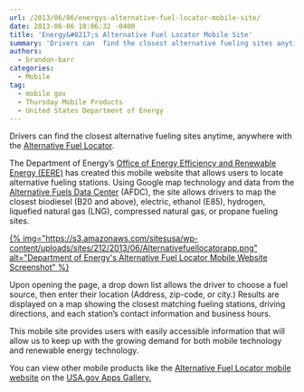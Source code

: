 ```yaml
---
url: /2013/06/06/energys-alternative-fuel-locator-mobile-site/
date: 2013-06-06 10:06:32 -0400
title: 'Energy&#8217;s Alternative Fuel Locator Mobile Site'
summary: 'Drivers can  find the closest alternative fueling sites anytime, anywhere with the Alternative Fuel Locator. The Department of Energy&rsquo;s Office of Energy Efficiency and Renewable Energy (EERE) has created this mobile website that allows users to locate alternative fueling stations.  Using Google map technology and data from the Alternative Fuels Data Center (AFDC), the site'
authors:
  - brandon-barr
categories:
  - Mobile
tag:
  - mobile gov
  - Thursday Mobile Products
  - United States Department of Energy
---
```


Drivers can find the closest alternative fueling sites anytime, anywhere with the [Alternative Fuel Locator](http://www.afdc.energy.gov/afdc/locator/m/stations/).

The Department of Energy’s [Office of Energy Efficiency and Renewable Energy (EERE)](http://www.eere.energy.gov/) has created this mobile website that allows users to locate alternative fueling stations. Using Google map technology and data from the [Alternative Fuels Data Center](http://www.afdc.energy.gov/) (AFDC), the site allows drivers to map the closest biodiesel (B20 and above), electric, ethanol (E85), hydrogen, liquefied natural gas (LNG), compressed natural gas, or propane fueling sites.

[{% img="https://s3.amazonaws.com/sitesusa/wp-content/uploads/sites/212/2013/06/Alternativefuellocatorapp.png" alt="Department of Energy's Alternative Fuel Locator Mobile Website Screenshot" %}](https://s3.amazonaws.com/sitesusa/wp-content/uploads/sites/212/2013/06/Alternativefuellocatorapp.png)

Upon opening the page, a drop down list allows the driver to choose a fuel source, then enter their location (Address, zip-code, or city.) Results are displayed on a map showing the closest matching fueling stations, driving directions, and each station’s contact information and business hours.

This mobile site provides users with easily accessible information that will allow us to keep up with the growing demand for both mobile technology and renewable energy technology.

You can view other mobile products like the [Alternative Fuel Locator mobile website](http://www.afdc.energy.gov/afdc/locator/m/stations/) on the [USA.gov Apps Gallery.](http://apps.usa.gov/)